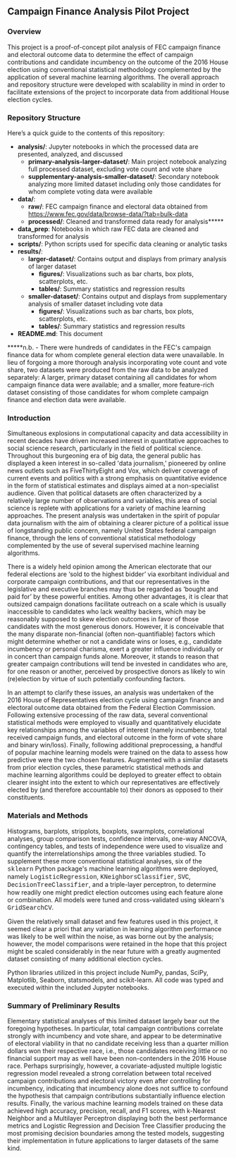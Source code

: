 ## Campaign Finance Analysis Pilot Project
 
### Overview

This project is a proof-of-concept pilot analysis of FEC campaign finance and electoral outcome data to determine the effect of campaign contributions and candidate incumbency on the outcome of the 2016 House election using conventional statistical methodology complemented by the application of several machine learning algorithms. The overall approach and repository structure were developed with scalability in mind in order to facilitate extensions of the project to incorporate data from additional House election cycles.

### Repository Structure

Here’s a quick guide to the contents of this repository:

- **analysis/**: Jupyter notebooks in which the processed data are presented, analyzed, and discussed
  - **primary-analysis-larger-dataset/**: Main project notebook analyzing full processed dataset, excluding vote count and vote share 
  - **supplementary-analysis-smaller-dataset/**: Secondary notebook analyzing more limited dataset including only those candidates for whom complete voting data were available
- **data/**: 
  - **raw/**: FEC campaign finance and electoral data obtained from https://www.fec.gov/data/browse-data/?tab=bulk-data 
  - **processed/**: Cleaned and transformed data ready for analysis**\***
- **data_prep**: Notebooks in which raw FEC data are cleaned and transformed for analysis
- **scripts/**: Python scripts used for specific data cleaning or analytic tasks
- **results/**:
  - **larger-dataset/**: Contains output and displays from primary analysis of larger dataset 
    - **figures/**: Visualizations such as bar charts, box plots, scatterplots, etc.
    - **tables/**: Summary statistics and regression results
  - **smaller-dataset/**: Contains output and displays from supplementary analysis of smaller dataset including vote data
    - **figures/**: Visualizations such as bar charts, box plots, scatterplots, etc.
    - **tables/**: Summary statistics and regression results  
- **README.md**: This document

**\***n.b. - There were hundreds of candidates in the FEC's campaign finance data for whom complete general election data were unavailable. In lieu of forgoing a more thorough analysis incorporating vote count and vote share, two datasets were produced from the raw data to be analyzed separately: A larger, primary dataset containing all candidates for whom campaign finance data were available; and a smaller, more feature-rich dataset consisting of those candidates for whom complete campaign finance and election data were available.</span>

### Introduction

Simultaneous explosions in computational capacity and data accessibility in recent decades have driven increased interest in quantitative approaches to social science research, particularly in the field of political science. Throughout this burgeoning era of big data, the general public has displayed a keen interest in so-called 'data journalism,' pioneered by online news outlets such as FiveThirtyEight and Vox, which deliver coverage of current events and politics with a strong emphasis on quantitative evidence in the form of statistical estimates and displays aimed at a non-specialist audience. Given that political datasets are often characterized by a relatively large number of observations and variables, this area of social science is replete with applications for a variety of machine learning approaches. The present analysis was undertaken in the spirit of popular data journalism with the aim of obtaining a clearer picture of a political issue of longstanding public concern, namely United States federal campaign finance, through the lens of conventional statistical methodology complemented by the use of several supervised machine learning algorithms. 

There is a widely held opinion among the American electorate that our federal elections are ‘sold to the highest bidder’ via exorbitant individual and corporate campaign contributions, and that our representatives in the legislative and executive branches may thus be regarded as ‘bought and paid for’ by these powerful entities. Among other advantages, it is clear that outsized campaign donations facilitate outreach on a scale which is usually inaccessible to candidates who lack wealthy backers, which may be reasonably supposed to skew election outcomes in favor of those candidates with the most generous donors. However, it is conceivable that the many disparate non-financial (often non-quantifiable) factors which might determine whether or not a candidate wins or loses, e.g., candidate incumbency or personal charisma, exert a greater influence individually or in concert than campaign funds alone. Moreover, it stands to reason that greater campaign contributions will tend be invested in candidates who are, for one reason or another, perceived by prospective donors as likely to win (re)election by virtue of such potentially confounding factors.

In an attempt to clarify these issues, an analysis was undertaken of the 2016 House of Representatives election cycle using campaign finance and electoral outcome data obtained from the Federal Election Commission. Following extensive processing of the raw data, several conventional statistical methods were employed to visually and quantitatively elucidate key relationships among the variables of interest (namely incumbency, total received campaign funds, and electoral outcome in the form of vote share and binary win/loss). Finally, following additional preprocessing, a handful of popular machine learning models were trained on the data to assess how predictive were the two chosen features. Augmented with a similar datasets from prior election cycles, these parametric statistical methods and machine learning algorithms could be deployed to greater effect to obtain clearer insight into the extent to which our representatives are effectively elected by (and therefore accountable to) their donors as opposed to their constituents.

### Materials and Methods

Histograms, barplots, stripplots, boxplots, swarmplots, correlational analyses, group comparison tests, confidence intervals, one-way ANCOVA, contingency tables, and tests of independence were used to visualize and quantify the interrelationships among the three variables studied. To supplement these more conventional statistical analyses, six of the <span style="font-family:Courier">sklearn</span> Python package's machine learning algorithms were deployed, namely <span style="font-family:Courier">LogisticRegression</span>, <span style="font-family:Courier">KNeighborsClassifier</span>, <span style="font-family:Courier">SVC</span>, <span style="font-family:Courier">DecisionTreeClassifier</span>, and a triple-layer perceptron, to determine how readily one might predict election outcomes using each feature alone or combination. All models were tuned and cross-validated using sklearn's <span style="font-family:Courier">GridSearchCV</span>. 

Given the relatively small dataset and few features used in this project, it seemed clear a priori that any variation in learning algorithm performance was likely to be well within the noise, as was borne out by the analysis; however, the model comparisons were retained in the hope that this project might be scaled considerably in the near future with a greatly augmented dataset consisting of many additional election cycles.

Python libraries utilized in this project include NumPy, pandas, SciPy, Matplotlib, Seaborn, statsmodels, and scikit-learn. All code was typed and executed within the included Jupyter notebooks.

### Summary of Preliminary Results

Elementary statistical analyses of this limited dataset largely bear out the foregoing hypotheses. In particular, total campaign contributions correlate strongly with incumbency and vote share, and appear to be determinative of electoral viability in that no candidate receiving less than a quarter million dollars won their respective race, i.e., those candidates receiving little or no financial support may as well have been non-contenders in the 2016 House race. Perhaps surprisingly, however, a covariate-adjusted multiple logistic regression model revealed a strong correlation between total received campaign contributions and electoral victory even after controlling for incumbency, indicating that incumbency alone does not suffice to confound the hypothesis that campaign contributions substantially influence election results. Finally, the various machine learning models trained on these data achieved high accuracy, precision, recall, and F1 scores, with k-Nearest Neighbor and a Multilayer Perceptron displaying both the best performance metrics and Logistic Regression and Decision Tree Classifier producing the most promising decision boundaries among the tested models, suggesting their implementation in future applications to larger datasets of the same kind.
